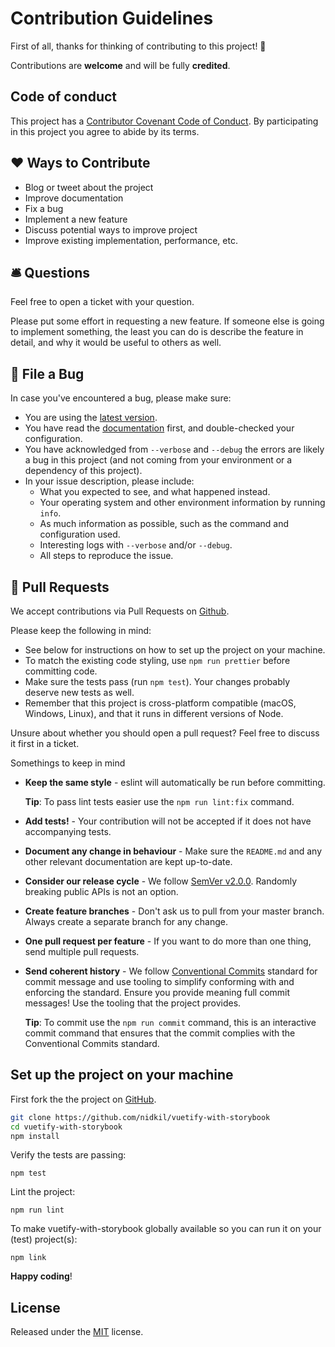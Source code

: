 # Contribution Guidelines

First of all, thanks for thinking of contributing to this project! 👏

Contributions are **welcome** and will be fully **credited**.

## Code of conduct

This project has a [Contributor Covenant Code of Conduct](./CODE_OF_CONDUCT.md). By participating in this project you agree to abide by its terms.

## ❤ Ways to Contribute

* Blog or tweet about the project
* Improve documentation
* Fix a bug
* Implement a new feature
* Discuss potential ways to improve project
* Improve existing implementation, performance, etc.

## 🛎 Questions

Feel free to open a ticket with your question.

Please put some effort in requesting a new feature. If someone else is going to implement something, the least you can do is describe the feature in detail, and why it would be useful to others as well.

## 🐛 File a Bug

In case you've encountered a bug, please make sure:

* You are using the [latest version](https://github.com/nidkil/vuetify-with-storybook/releases).
* You have read the [documentation](https://github.com/nidkil/vuetify-with-storybook/blob/master/README.md) first, and double-checked your configuration.
* You have acknowledged from `--verbose` and `--debug` the errors are likely a bug in this project (and not coming from your environment or a dependency of this project).
* In your issue description, please include:
	* What you expected to see, and what happened instead.
	* Your operating system and other environment information by running `info`.
	* As much information as possible, such as the command and configuration used.
	* Interesting logs with `--verbose` and/or `--debug`.
	* All steps to reproduce the issue.

## 🎁 Pull Requests

We accept contributions via Pull Requests on [Github](https://github.com/nidkil/vue-build-helper).

Please keep the following in mind:

* See below for instructions on how to set up the project on your machine.
* To match the existing code styling, use `npm run prettier` before committing code.
* Make sure the tests pass (run `npm test`). Your changes probably deserve new tests as well.
* Remember that this project is cross-platform compatible (macOS, Windows, Linux), and that it runs in different versions of Node.

Unsure about whether you should open a pull request? Feel free to discuss it first in a ticket.

Somethings to keep in mind

- **Keep the same style** - eslint will automatically be run before committing.

    **Tip**: To pass lint tests easier use the `npm run lint:fix` command.

- **Add tests!** - Your contribution will not be accepted if it does not have accompanying tests.

- **Document any change in behaviour** - Make sure the `README.md` and any other relevant documentation are kept up-to-date.

- **Consider our release cycle** - We follow [SemVer v2.0.0](http://semver.org/). Randomly breaking public APIs is not an option.

- **Create feature branches** - Don't ask us to pull from your master branch. Always create a separate branch for any change.

- **One pull request per feature** - If you want to do more than one thing, send multiple pull requests.

- **Send coherent history** - We follow [Conventional Commits](https://www.conventionalcommits.org/en/v1.0.0-beta.2/) standard for commit message and use tooling to simplify conforming with and enforcing the standard. Ensure you provide meaning full commit messages! Use the tooling that the project provides.

    **Tip**: To commit use the `npm run commit` command, this is an interactive commit command that ensures that the commit complies with the Conventional Commits standard.

## Set up the project on your machine

First fork the the project on [GitHub]().

```bash
git clone https://github.com/nidkil/vuetify-with-storybook
cd vuetify-with-storybook
npm install
```

Verify the tests are passing:

```
npm test
```

Lint the project:

```
npm run lint
```

To make vuetify-with-storybook globally available so you can run it on your (test) project(s):

```
npm link
```

**Happy coding**!

## License

Released under the [MIT](LICENSE.md) license.
